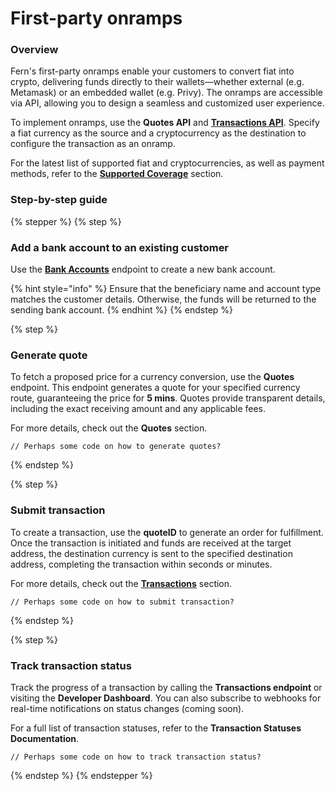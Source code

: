 # First-party onramps

### Overview

Fern's first-party onramps enable your customers to convert fiat into crypto, delivering funds directly to their wallets—whether external (e.g. Metamask) or an embedded wallet (e.g. Privy). The onramps are accessible via API, allowing you to design a seamless and customized user experience.

To implement onramps, use the **Quotes API** and [**Transactions API**](../api-reference/transactions/). Specify a fiat currency as the source and a cryptocurrency as the destination to configure the transaction as an onramp.

For the latest list of supported fiat and cryptocurrencies, as well as payment methods, refer to the [**Supported Coverage**](../overview/supported-regions-and-currencies.md) section.

### Step-by-step guide

{% stepper %}
{% step %}
### Add a bank account to an existing customer

Use the [**Bank Accounts**](../group-1/bank-accounts.md) endpoint to create a new bank account.&#x20;

{% hint style="info" %}
Ensure that the beneficiary name and account type matches the customer details. Otherwise, the funds will be returned to the sending bank account.&#x20;
{% endhint %}
{% endstep %}

{% step %}
### Generate quote

To fetch a proposed price for a currency conversion, use the **Quotes** endpoint. This endpoint generates a quote for your specified currency route, guaranteeing the price for **5 mins**. Quotes provide transparent details, including the exact receiving amount and any applicable fees.

For more details, check out the **Quotes** section.

```
// Perhaps some code on how to generate quotes?
```
{% endstep %}

{% step %}
### Submit transaction

To create a transaction, use the **quoteID** to generate an order for fulfillment. Once the transaction is initiated and funds are received at the target address, the destination currency is sent to the specified destination address, completing the transaction within seconds or minutes.

For more details, check out the [**Transactions**](../api-reference/transactions/) section.

```
// Perhaps some code on how to submit transaction?
```
{% endstep %}

{% step %}
### Track transaction status

Track the progress of a transaction by calling the **Transactions endpoint** or visiting the **Developer Dashboard**. You can also subscribe to webhooks for real-time notifications on status changes (coming soon).

For a full list of transaction statuses, refer to the **Transaction Statuses Documentation**.

```
// Perhaps some code on how to track transaction status?
```
{% endstep %}
{% endstepper %}

